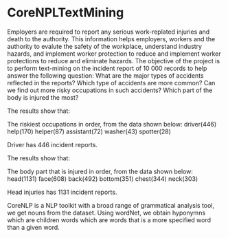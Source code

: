 # CoreNPLTextMining
Employers are required to report any serious work-replated injuries and death to the authority. This information helps employers, workers and the authority to evalute the safety of the workplace, understand industry hazards, and implement worker protection to reduce and implement worker protections to reduce and eliminate hazards. The objective of the project is to perform text-mining on the incident report of 10 000 records to help answer the following question:
What are the major types of accidents reflected in the reports?
Which type of accidents are more common?
Can we find out more risky occupations in such accidents?
Which part of the body is injured the most?

The results show that:

The riskiest occupations in order, from the data shown below: 
driver(446)  help(170)  helper(87) assistant(72) washer(43) spotter(28)

Driver has 446 incident reports.
 
The results show that:

The body part that is injured in order, from the data shown below:
head(1131)   face(608)   back(492)  bottom(351)  chest(344)   neck(303)

Head injuries has 1131 incident reports.

CoreNLP is a NLP toolkit with a broad range of grammatical analysis tool, we get nouns from the dataset. Using wordNet, we obtain hyponymns which are children words which are words that is a more specified word than a given word.









